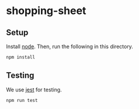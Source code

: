 # shopping-sheet

## Setup

Install [node](https://nodejs.org/en/download/). Then, run the following in this directory.

```sh
npm install
```

## Testing

We use [jest](https://jestjs.io/) for testing.

```sh
npm run test
```
